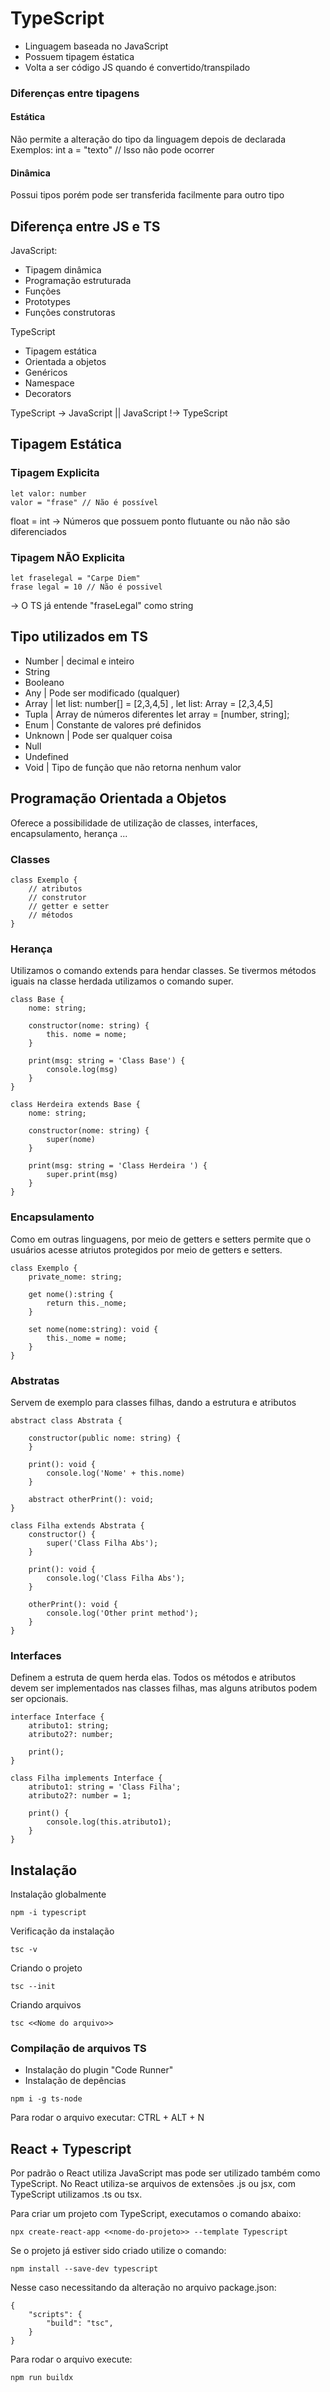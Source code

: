 # TypeScript

-  Linguagem baseada no JavaScript
-  Possuem tipagem éstatica
-  Volta a ser código JS quando é convertido/transpilado

### Diferenças entre tipagens

#### Estática

Não permite a alteração do tipo da linguagem depois de declarada
Exemplos: int a = "texto" // Isso não pode ocorrer

#### Dinâmica

Possui tipos porém pode ser transferida facilmente para outro tipo

## Diferença entre JS e TS

JavaScript:

-  Tipagem dinâmica
-  Programação estruturada
-  Funções
-  Prototypes
-  Funções construtoras

TypeScript

-  Tipagem estática
-  Orientada a objetos
-  Genéricos
-  Namespace
-  Decorators

TypeScript -> JavaScript || JavaScript !-> TypeScript

## Tipagem Estática

### Tipagem Explicita

```
let valor: number
valor = "frase" // Não é possível
```

float = int
-> Números que possuem ponto flutuante ou não não são diferenciados

### Tipagem NÃO Explicita

```
let fraselegal = "Carpe Diem"
frase legal = 10 // Não é possivel
```

-> O TS já entende "fraseLegal" como string

## Tipo utilizados em TS

-  Number | decimal e inteiro
-  String
-  Booleano
-  Any | Pode ser modificado (qualquer)
-  Array | let list: number[] = [2,3,4,5] , let list: Array<number> = [2,3,4,5]
-  Tupla | Array de números diferentes let array = [number, string];
-  Enum | Constante de valores pré definidos
-  Unknown | Pode ser qualquer coisa
-  Null
-  Undefined
-  Void | Tipo de função que não retorna nenhum valor

## Programação Orientada a Objetos

Oferece a possibilidade de utilização de classes, interfaces, encapsulamento, herança ...

### Classes

```
class Exemplo {
    // atributos
    // construtor
    // getter e setter
    // métodos
}
```

### Herança

Utilizamos o comando extends para hendar classes. Se tivermos métodos iguais na classe herdada
utilizamos o comando super.

```
class Base {
    nome: string;

    constructor(nome: string) {
        this. nome = nome;
    }

    print(msg: string = 'Class Base') {
        console.log(msg)
    }
}
```

```
class Herdeira extends Base {
    nome: string;

    constructor(nome: string) {
        super(nome)
    }

    print(msg: string = 'Class Herdeira ') {
        super.print(msg)
    }
}
```

### Encapsulamento

Como em outras linguagens, por meio de getters e setters permite que o usuários
acesse atriutos protegidos por meio de getters e setters.

```
class Exemplo {
    private_nome: string;

    get nome():string {
        return this._nome;
    }

    set nome(nome:string): void {
        this._nome = nome;
    }
}
```

### Abstratas

Servem de exemplo para classes filhas, dando a estrutura e atributos

```
abstract class Abstrata {

    constructor(public nome: string) {
    }

    print(): void {
        console.log('Nome' + this.nome)
    }

    abstract otherPrint(): void;
}
```

```
class Filha extends Abstrata {
    constructor() {
        super('Class Filha Abs');
    }

    print(): void {
        console.log('Class Filha Abs');
    }

    otherPrint(): void {
        console.log('Other print method');
    }
}
```

### Interfaces

Definem a estruta de quem herda elas. Todos os métodos e atributos devem ser
implementados nas classes filhas, mas alguns atributos podem ser opcionais.

```
interface Interface {
    atributo1: string;
    atributo2?: number;

    print();
}
```

```
class Filha implements Interface {
    atributo1: string = 'Class Filha';
    atributo2?: number = 1;

    print() {
        console.log(this.atributo1);
    }
}

```

## Instalação

Instalação globalmente

```
npm -i typescript
```

Verificação da instalação

```
tsc -v
```

Criando o projeto

```
tsc --init
```

Criando arquivos

```
tsc <<Nome do arquivo>>
```

### Compilação de arquivos TS

-  Instalação do plugin "Code Runner"
-  Instalação de depências

```
npm i -g ts-node
```

Para rodar o arquivo executar: CTRL + ALT + N

## React + Typescript

Por padrão o React utiliza JavaScript mas pode ser utilizado também como TypeScript.
No React utiliza-se arquivos de extensões .js ou jsx, com TypeScript utilizamos
.ts ou tsx.

Para criar um projeto com TypeScript, executamos o comando abaixo:

```
npx create-react-app <<nome-do-projeto>> --template Typescript
```

Se o projeto já estiver sido criado utilize o comando:

```
npm install --save-dev typescript
```

Nesse caso necessitando da alteração no arquivo package.json:

```
{
    "scripts": {
        "build": "tsc",
    }
}
```

Para rodar o arquivo execute:

```
npm run buildx
```
